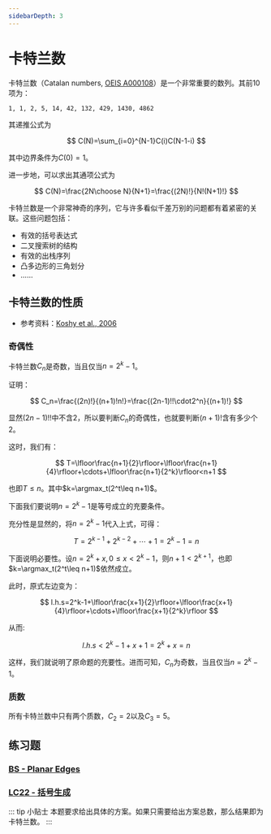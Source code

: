```yaml
---
sidebarDepth: 3
---
```


# 卡特兰数

卡特兰数（Catalan numbers, [OEIS A000108](https://oeis.org/A000108)）是一个非常重要的数列。其前10项为：

```
1, 1, 2, 5, 14, 42, 132, 429, 1430, 4862
```

其递推公式为

$$
C(N)=\sum_{i=0}^{N-1}C(i)C(N-1-i)
$$

其中边界条件为$C(0)=1$。

进一步地，可以求出其通项公式为

$$
C(N)=\frac{2N\choose N}{N+1}=\frac{(2N)!}{N!(N+1)!}
$$

卡特兰数是一个非常神奇的序列，它与许多看似千差万别的问题都有着紧密的关联。这些问题包括：

- 有效的括号表达式
- 二叉搜索树的结构
- 有效的出栈序列
- 凸多边形的三角划分
- ……

## 卡特兰数的性质

- 参考资料：[Koshy et al., 2006](https://www.maa.org/sites/default/files/Koshy-CMJ-2006.pdf)

### 奇偶性

卡特兰数$C_n$是奇数，当且仅当$n=2^k-1$。

证明：

$$
C_n=\frac{(2n)!}{(n+1)!n!}=\frac{(2n-1)!!\cdot2^n}{(n+1)!}
$$

显然$(2n-1)!!$中不含$2$，所以要判断$C_n$的奇偶性，也就要判断$(n+1)!$含有多少个$2$。

这时，我们有：

$$
T=\lfloor\frac{n+1}{2}\rfloor+\lfloor\frac{n+1}{4}\rfloor+\cdots+\lfloor\frac{n+1}{2^k}\rfloor<n+1
$$

也即$T\leq n$。其中$k=\argmax_t(2^t\leq n+1)$。

下面我们要说明$n=2^k-1$是等号成立的充要条件。

充分性是显然的，将$n=2^k-1$代入上式，可得：

$$
T=2^{k-1}+2^{k-2}+\cdots+1=2^k-1=n
$$

下面说明必要性。设$n=2^k+x,0\leq x<2^k-1$，则$n+1<2^{k+1}$，也即$k=\argmax_t(2^t\leq n+1)$依然成立。

此时，原式左边变为：

$$
l.h.s=2^k-1+\lfloor\frac{x+1}{2}\rfloor+\lfloor\frac{x+1}{4}\rfloor+\cdots+\lfloor\frac{x+1}{2^k}\rfloor
$$

从而:

$$
l.h.s<2^k-1+x+1=2^k+x=n
$$

这样，我们就说明了原命题的充要性。进而可知，$C_n$为奇数，当且仅当$n=2^k-1$。

### 质数

所有卡特兰数中只有两个质数，$C_2=2$以及$C_3=5$。

## 练习题

### [BS - Planar Edges](https://binarysearch.com/problems/Planar-Edges)

### [LC22 - 括号生成](https://leetcode.cn/problems/generate-parentheses/)

::: tip 小贴士
本题要求给出具体的方案。如果只需要给出方案总数，那么结果即为卡特兰数。
:::

<Utterances />
